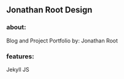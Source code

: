 ## Jonathan Root Design
### about:
Blog and Project Portfolio by: Jonathan Root
### features:
Jekyll JS
